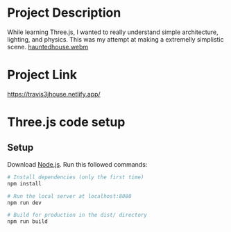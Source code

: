 # Project Description

While learning Three.js, I wanted to really understand simple architecture, lighting, and physics. This was my attempt at making a extremelly simplistic scene. 
[hauntedhouse.webm](https://user-images.githubusercontent.com/41456635/192083779-537d3fd5-915d-4def-aac6-64f9410b9502.webm)


# Project Link

https://travis3jhouse.netlify.app/


# Three.js code setup

## Setup
Download [Node.js](https://nodejs.org/en/download/).
Run this followed commands:

``` bash
# Install dependencies (only the first time)
npm install

# Run the local server at localhost:8080
npm run dev

# Build for production in the dist/ directory
npm run build
```
